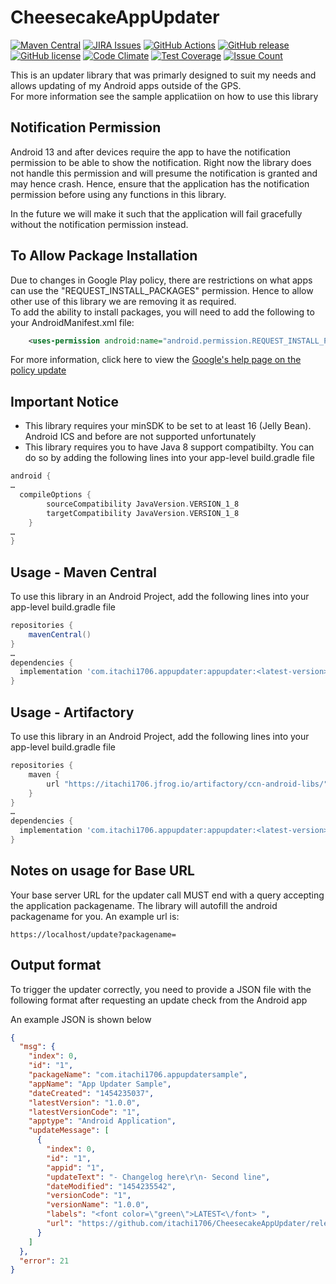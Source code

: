 CheesecakeAppUpdater
========
[![Maven Central](https://img.shields.io/maven-central/v/com.itachi1706.appupdater/appupdater)](https://search.maven.org/artifact/com.itachi1706.appupdater/appupdater)
[![JIRA Issues](https://img.shields.io/badge/JIRA-Issues-blue)](https://itachi1706.atlassian.net/browse/CAUANDLIB)
[![GitHub Actions](https://github.com/itachi1706/CheesecakeAppUpdater/workflows/Android%20CI/badge.svg)](https://github.com/itachi1706/CheesecakeAppUpdater/actions)
[![GitHub release](https://img.shields.io/github/release/itachi1706/CheesecakeAppUpdater.svg)](https://github.com/itachi1706/CheesecakeAppUpdater/releases) 
[![GitHub license](https://img.shields.io/github/license/itachi1706/CheesecakeAppUpdater.svg)](https://github.com/itachi1706/CheesecakeAppUpdater/blob/master/LICENSE) 
[![Code Climate](https://codeclimate.com/github/itachi1706/CheesecakeAppUpdater/badges/gpa.svg)](https://codeclimate.com/github/itachi1706/CheesecakeAppUpdater) 
[![Test Coverage](https://codeclimate.com/github/itachi1706/CheesecakeAppUpdater/badges/coverage.svg)](https://codeclimate.com/github/itachi1706/CheesecakeAppUpdater/coverage) 
[![Issue Count](https://codeclimate.com/github/itachi1706/CheesecakeAppUpdater/badges/issue_count.svg)](https://codeclimate.com/github/itachi1706/CheesecakeAppUpdater)

This is an updater library that was primarly designed to suit my needs and allows updating of my Android apps outside of the GPS.  
For more information see the sample applicatiion on how to use this library  

## Notification Permission
Android 13 and after devices require the app to have the notification permission to be able to show the notification.
Right now the library does not handle this permission and will presume the notification is granted and may hence crash.
Hence, ensure that the application has the notification permission before using any functions in this library.

In the future we will make it such that the application will fail gracefully without the notification permission instead.

## To Allow Package Installation
Due to changes in Google Play policy, there are restrictions on what apps can use the "REQUEST_INSTALL_PACKAGES" permission. Hence to allow other use of this library we are removing it as required.  
To add the ability to install packages, you will need to add the following to your AndroidManifest.xml file:

```xml
    <uses-permission android:name="android.permission.REQUEST_INSTALL_PACKAGES" />
```

For more information, click here to view the [Google's help page on the policy update](https://support.google.com/googleplay/android-developer/answer/12085295?hl=en)

## Important Notice
* This library requires your minSDK to be set to at least 16 (Jelly Bean). Android ICS and before are not supported unfortunately  
* This library requires you to have Java 8 support compatibilty. You can do so by adding the following lines into your app-level build.gradle file
```gradle
android {
…
  compileOptions {
        sourceCompatibility JavaVersion.VERSION_1_8
        targetCompatibility JavaVersion.VERSION_1_8
    }
…
}
```

## Usage - Maven Central
To use this library in an Android Project, add the following lines into your app-level build.gradle file

```gradle
repositories {
	mavenCentral()
}
…
dependencies {
  implementation 'com.itachi1706.appupdater:appupdater:<latest-version>' // See badge for latest version number
}
```

## Usage - Artifactory
To use this library in an Android Project, add the following lines into your app-level build.gradle file

```gradle
repositories {
	maven {
		url "https://itachi1706.jfrog.io/artifactory/ccn-android-libs/"
	}
}
…
dependencies {
  implementation 'com.itachi1706.appupdater:appupdater:<latest-version>' // See badge for latest version number
}
```

## Notes on usage for Base URL

Your base server URL for the updater call MUST end with a query accepting the application packagename. The library will autofill the android packagename for you. An example url is:
```
https://localhost/update?packagename=
```

## Output format

To trigger the updater correctly, you need to provide a JSON file with the following format after requesting an update check from the Android app

An example JSON is shown below

```json
{
  "msg": {
    "index": 0,
    "id": "1",
    "packageName": "com.itachi1706.appupdatersample",
    "appName": "App Updater Sample",
    "dateCreated": "1454235037",
    "latestVersion": "1.0.0",
    "latestVersionCode": "1",
    "apptype": "Android Application",
    "updateMessage": [
      {
        "index": 0,
        "id": "1",
        "appid": "1",
        "updateText": "- Changelog here\r\n- Second line",
        "dateModified": "1454235542",
        "versionCode": "1",
        "versionName": "1.0.0",
        "labels": "<font color=\"green\">LATEST<\/font> ",
        "url": "https://github.com/itachi1706/CheesecakeAppUpdater/releases/download/1.0.0/app-release.apk"
      }
    ]
  },
  "error": 21
}
```
